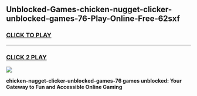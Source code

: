 
## Unblocked-Games-chicken-nugget-clicker-unblocked-games-76-Play-Online-Free-62sxf
<h3>
<a href="https://premium76.site?title=chicken-nugget-clicker-unblocked-games-76&ref=26A">CLICK TO PLAY</a></h3>
<hr>

<h3>
<a href="https://premium76.site?title=chicken-nugget-clicker-unblocked-games-76&ref=26A">CLICK 2 PLAY</a>
  
</h3>

<a href="https://premium76.site?title=chicken-nugget-clicker-unblocked-games-76&ref=26A"><img src="https://clearcache.store/games.png"></a>


**chicken-nugget-clicker-unblocked-games-76 games unblocked: Your Gateway to Fun and Accessible Online Gaming**
